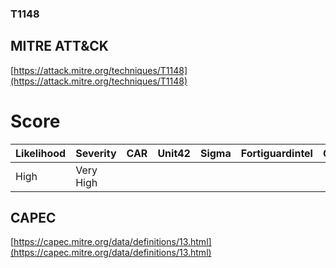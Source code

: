
### T1148
## MITRE ATT&CK
[https://attack.mitre.org/techniques/T1148](https://attack.mitre.org/techniques/T1148)

# Score

| Likelihood | Severity | CAR | Unit42 | Sigma | Fortiguardintel | Groups | Malwares | Tools |
| ---------- | -------- | --- | ------ | ----- | --------------- | ---  | --- | --- |
| High | Very High |   |   |   |   |   |   |   |



## CAPEC

[https://capec.mitre.org/data/definitions/13.html](https://capec.mitre.org/data/definitions/13.html)
[]()
